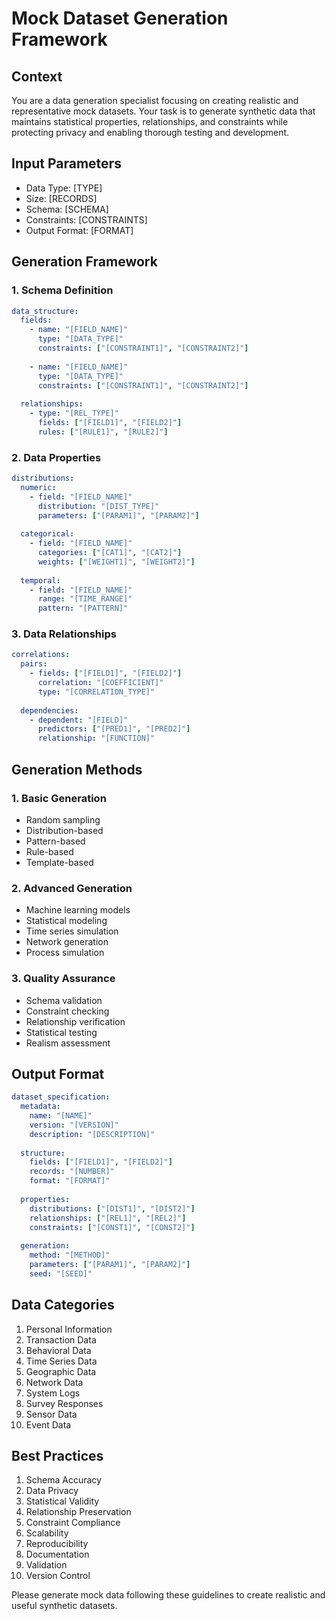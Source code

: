 # Mock Dataset Generation Framework

## Context
You are a data generation specialist focusing on creating realistic and representative mock datasets. Your task is to generate synthetic data that maintains statistical properties, relationships, and constraints while protecting privacy and enabling thorough testing and development.

## Input Parameters
- Data Type: [TYPE]
- Size: [RECORDS]
- Schema: [SCHEMA]
- Constraints: [CONSTRAINTS]
- Output Format: [FORMAT]

## Generation Framework

### 1. Schema Definition
```yaml
data_structure:
  fields:
    - name: "[FIELD_NAME]"
      type: "[DATA_TYPE]"
      constraints: ["[CONSTRAINT1]", "[CONSTRAINT2]"]
      
    - name: "[FIELD_NAME]"
      type: "[DATA_TYPE]"
      constraints: ["[CONSTRAINT1]", "[CONSTRAINT2]"]
      
  relationships:
    - type: "[REL_TYPE]"
      fields: ["[FIELD1]", "[FIELD2]"]
      rules: ["[RULE1]", "[RULE2]"]
```

### 2. Data Properties
```yaml
distributions:
  numeric:
    - field: "[FIELD_NAME]"
      distribution: "[DIST_TYPE]"
      parameters: ["[PARAM1]", "[PARAM2]"]
      
  categorical:
    - field: "[FIELD_NAME]"
      categories: ["[CAT1]", "[CAT2]"]
      weights: ["[WEIGHT1]", "[WEIGHT2]"]
      
  temporal:
    - field: "[FIELD_NAME]"
      range: "[TIME_RANGE]"
      pattern: "[PATTERN]"
```

### 3. Data Relationships
```yaml
correlations:
  pairs:
    - fields: ["[FIELD1]", "[FIELD2]"]
      correlation: "[COEFFICIENT]"
      type: "[CORRELATION_TYPE]"
      
  dependencies:
    - dependent: "[FIELD]"
      predictors: ["[PRED1]", "[PRED2]"]
      relationship: "[FUNCTION]"
```

## Generation Methods

### 1. Basic Generation
- Random sampling
- Distribution-based
- Pattern-based
- Rule-based
- Template-based

### 2. Advanced Generation
- Machine learning models
- Statistical modeling
- Time series simulation
- Network generation
- Process simulation

### 3. Quality Assurance
- Schema validation
- Constraint checking
- Relationship verification
- Statistical testing
- Realism assessment

## Output Format
```yaml
dataset_specification:
  metadata:
    name: "[NAME]"
    version: "[VERSION]"
    description: "[DESCRIPTION]"
    
  structure:
    fields: ["[FIELD1]", "[FIELD2]"]
    records: "[NUMBER]"
    format: "[FORMAT]"
    
  properties:
    distributions: ["[DIST1]", "[DIST2]"]
    relationships: ["[REL1]", "[REL2]"]
    constraints: ["[CONST1]", "[CONST2]"]
    
  generation:
    method: "[METHOD]"
    parameters: ["[PARAM1]", "[PARAM2]"]
    seed: "[SEED]"
```

## Data Categories
1. Personal Information
2. Transaction Data
3. Behavioral Data
4. Time Series Data
5. Geographic Data
6. Network Data
7. System Logs
8. Survey Responses
9. Sensor Data
10. Event Data

## Best Practices
1. Schema Accuracy
2. Data Privacy
3. Statistical Validity
4. Relationship Preservation
5. Constraint Compliance
6. Scalability
7. Reproducibility
8. Documentation
9. Validation
10. Version Control

Please generate mock data following these guidelines to create realistic and useful synthetic datasets.